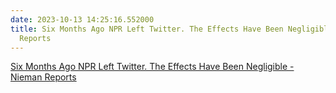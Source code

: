 ```yaml
---
date: 2023-10-13 14:25:16.552000
title: Six Months Ago NPR Left Twitter. The Effects Have Been Negligible - Nieman
  Reports
---
```


[Six Months Ago NPR Left Twitter. The Effects Have Been Negligible - Nieman Reports](https://niemanreports.org/articles/npr-twitter-musk/)